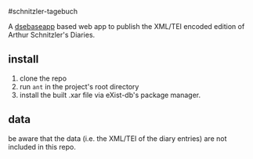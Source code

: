 #schnitzler-tagebuch

A [dsebaseapp](https://github.com/KONDE-AT/dsebaseapp) based web app to publish the XML/TEI encoded edition of Arthur Schnitzler's Diaries.

## install

1. clone the repo
1. run `ant` in the project's root directory
1. install the built .xar file via eXist-db's package manager.

## data

be aware that the data (i.e. the XML/TEI of the diary entries) are not included in this repo.